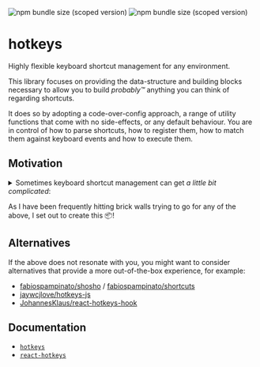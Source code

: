 ![npm bundle size (scoped version)](https://img.shields.io/bundlephobia/min/%40monstermann/hotkeys/latest) ![npm bundle size (scoped version)](https://img.shields.io/bundlephobia/minzip/%40monstermann/hotkeys/latest)

# hotkeys

Highly flexible keyboard shortcut management for any environment.

This library focuses on providing the data-structure and building blocks necessary to allow you to build _probably™_ anything you can think of regarding shortcuts.

It does so by adopting a code-over-config approach, a range of utility functions that come with no side-effects, or any default behaviour. You are in control of how to parse shortcuts, how to register them, how to match them against keyboard events and how to execute them.

## Motivation

<details>
<summary>
    Sometimes keyboard shortcut management can get <em>a little bit complicated</em>:
</summary>

- Custom shortcut parsing
    - The provided ones may not correctly detect certain keys
    - You would like to use an alternative syntax such as VIM-style shortcuts (`<c-w><left>`)
    - Custom aliases
- Custom event handling
    - You would like to ship shortcuts in non-browser environments such as [react-ink](https://github.com/vadimdemedes/ink), or [terminals](https://github.com/dd-pardal/tty-events)
    - You would like to programmatically trigger shortcuts
    - High control over browser event handling
        - Binding to `document`, a focusable element, React refs, React callbacks, third-party libraries, …
        - Listening to `'keydown'`, `'keyup'`, `'keypress'`, `'input'`, `'beforeinput'`, with or without `{ capture: true }`, …
- Telemetry
    - Tracking shortcut usage
    - Tracking *attempted* shortcut usage (shortcuts that have been tried, but not yet implemented)
- Resolving shortcut conflicts
    - Throwing Exceptions
    - Or using different strategies such as priorities, scopes, layers
- Building a UI around shortcuts
    - Retrieving a list of currently active shortcuts, along with titles, descriptions and SVG icons, to be fed into something like [cmdk](https://github.com/pacocoursey/cmdk) or [kbar](https://github.com/timc1/kbar)
    - Displaying shortcuts using symbols such as `⌘K`
    - Displaying a UI for incomplete shortcut sequences (eg. like [which-key](https://github.com/folke/which-key.nvim))
- Recording and replaying keypresses
    - Filtering out certain keypresses
- Error handling
    - Attaching additional meta-information such as the shortcut
- Sequence management
    - Emulating VSCode's behaviour (Infinite timeouts, warning message for invalid sequences)
    - Emulating VIM's behaviour (`timeoutlen`, `nowait`, canceling partial sequences with `esc`)
- Grouping shortcuts together using scopes, enabling/disabling scopes, etc.
- Disabling specific shortcuts under certain conditions
- Different keybindings enabled only for MacOS/Windows
- Support for sticky keys for accessibility reasons
- Pausing and resuming event listeners
- Skipping between `CompositionStart` & `CompositionEnd` events
- Support user-provided `{ 'ctrl+a': 'CommandName' }` configs similar to VSCode or Zed
- Emulating Emacs' or VIM's concept of (sub)modes (eg. [Hydra.nvim](https://github.com/anuvyklack/hydra.nvim))
</details>

As I have been frequently hitting brick walls trying to go for any of the above, I set out to create this 📦!

## Alternatives

If the above does not resonate with you, you might want to consider alternatives that provide a more out-of-the-box experience, for example:

- [fabiospampinato/shosho](https://github.com/fabiospampinato/shosho) / [fabiospampinato/shortcuts](https://github.com/fabiospampinato/shortcuts)
- [jaywcjlove/hotkeys-js](https://github.com/jaywcjlove/hotkeys-js)
- [JohannesKlaus/react-hotkeys-hook](https://github.com/JohannesKlauss/react-hotkeys-hook)

## Documentation

- [`hotkeys`](./packages/hotkeys/README.md#overview)
- [`react-hotkeys`](./packages/react-hotkeys/README.md)
